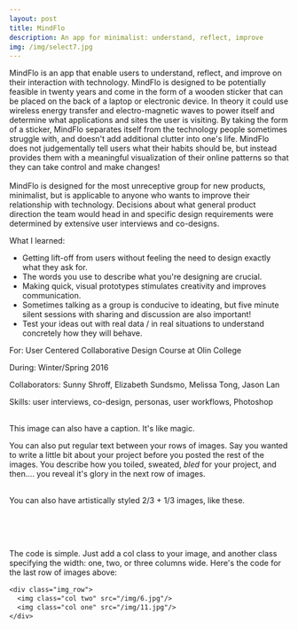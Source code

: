 ```yaml
---
layout: post
title: MindFlo
description: An app for minimalist: understand, reflect, improve
img: /img/select7.jpg
---
```


MindFlo is an app that enable users to understand, reflect, and improve on their interaction with technology. MindFlo is designed to be potentially feasible in twenty years and come in the form of a wooden sticker that can be placed on the back of a laptop or electronic device. In theory it could use wireless energy transfer and electro-magnetic waves to power itself and determine what applications and sites the user is visiting. By taking the form of a sticker, MindFlo separates itself from the technology people sometimes struggle with, and doesn't add additional clutter into one's life. MindFlo does not judgementally tell users what their habits should be, but instead provides them with a meaningful visualization of their online patterns so that they can take control and make changes!  
​  
MindFlo is designed for the most unreceptive group for new products, minimalist, but is applicable to anyone who wants to improve their relationship with technology. Decisions about what general product direction the team would head in and specific design requirements were determined by extensive user interviews and co-designs.

What I learned:

- Getting lift-off from users without feeling the need to design exactly what they ask for.
- The words you use to describe what you're designing are crucial.
- Making quick, visual prototypes stimulates creativity and improves communication.
- Sometimes talking as a group is conducive to ideating, but five minute silent sessions with sharing and discussion are also important!
- Test your ideas out with real data / in real situations to understand concretely how they will behave. 


For: User Centered Collaborative Design Course at Olin College

During: Winter/Spring 2016

Collaborators: Sunny Shroff, Elizabeth Sundsmo, Melissa Tong, Jason Lan 

Skills: user interviews, co-design, personas, user workflows, Photoshop

<div class="img_row">
	<img class="col three" src="{{ site.baseurl }}/img/5.jpg" alt="" title="example image"/>
</div>
<div class="col three caption">
	This image can also have a caption. It's like magic. 
</div>

You can also put regular text between your rows of images. Say you wanted to write a little bit about your project before you posted the rest of the images. You describe how you toiled, sweated, *bled* for your project, and then.... you reveal it's glory in the next row of images.


<div class="img_row">
	<img class="col two" src="{{ site.baseurl }}/img/6.jpg" alt="" title="example image"/>
	<img class="col one" src="{{ site.baseurl }}/img/11.jpg" alt="" title="example image"/>
</div>
<div class="col three caption">
	You can also have artistically styled 2/3 + 1/3 images, like these.
</div>


<br/><br/><br/>


The code is simple. Just add a col class to your image, and another class specifying the width: one, two, or three columns wide. Here's the code for the last row of images above: 

	<div class="img_row">
	  <img class="col two" src="/img/6.jpg"/>
	  <img class="col one" src="/img/11.jpg"/>
	</div>
